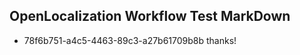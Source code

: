 ## OpenLocalization Workflow Test MarkDown
* 78f6b751-a4c5-4463-89c3-a27b61709b8b thanks!

<!--HONumber=Aug16_HO1-->


